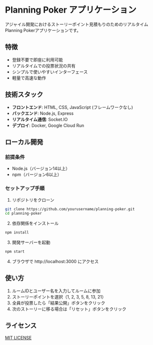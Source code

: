 # Planning Poker アプリケーション

アジャイル開発におけるストーリーポイント見積もりのためのリアルタイムPlanning Pokerアプリケーションです。

## 特徴

- 登録不要で即座に利用可能
- リアルタイムでの投票状況の共有
- シンプルで使いやすいインターフェース
- 軽量で高速な動作

## 技術スタック

- **フロントエンド**: HTML, CSS, JavaScript (フレームワークなし)
- **バックエンド**: Node.js, Express
- **リアルタイム通信**: Socket.IO
- **デプロイ**: Docker, Google Cloud Run

## ローカル開発

### 前提条件

- Node.js（バージョン14以上）
- npm（バージョン6以上）

### セットアップ手順

1. リポジトリをクローン

```bash
git clone https://github.com/yourusername/planning-poker.git
cd planning-poker
```

2. 依存関係をインストール

```bash
npm install
```

3. 開発サーバーを起動

```bash
npm start
```

4. ブラウザで http://localhost:3000 にアクセス

## 使い方

1. ルームIDとユーザー名を入力してルームに参加
2. ストーリーポイントを選択（1, 2, 3, 5, 8, 13, 21）
3. 全員が投票したら「結果公開」ボタンをクリック
4. 次のストーリーに移る場合は「リセット」ボタンをクリック

## ライセンス

[MIT LICENSE](LICENSE)
